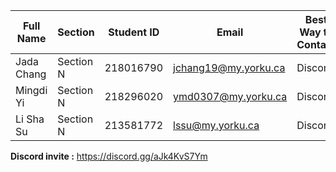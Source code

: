 | Full Name |Section | Student ID | Email | Best Way to Contact | Discord Username |
|-----------|--------|------------|-------|---------------------|------------------|
| Jada Chang |Section N | 218016790 | jchang19@my.yorku.ca | Discord | amazo |
| Mingdi Yi | Section N | 218296020 | ymd0307@my.yorku.ca | Discord | carelessd |
| Li Sha Su | Section N | 213581772 | lssu@my.yorku.ca | Discord | ll1_ |

**Discord invite :** https://discord.gg/aJk4KvS7Ym
